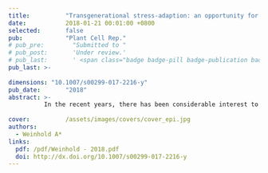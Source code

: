 ```yaml
---
title:          "Transgenerational stress-adaption: an opportunity for ecological epigenetics"
date:           2018-01-21 00:01:00 +0800
selected:       false
pub:            "Plant Cell Rep."
# pub_pre:        "Submitted to "
# pub_post:       'Under review.'
# pub_last:       ' <span class="badge badge-pill badge-publication badge-success">Spotlight</span>'
pub_last: >- 
              
dimensions: "10.1007/s00299-017-2216-y"
pub_date:       "2018"
abstract: >-
          In the recent years, there has been considerable interest to investigate the adaptive transgenerational plasticity of plants and how a “stress memory” can be transmitted to the following generation. Although, increasing evidence suggests that transgenerational adaptive responses have widespread ecological relevance, the underlying epigenetic processes have rarely been elucidated.
          
cover:          /assets/images/covers/cover_epi.jpg
authors:
  - Weinhold A*
links:
  pdf: /pdf/Weinhold - 2018.pdf
  doi: http://dx.doi.org/10.1007/s00299-017-2216-y
---
```

